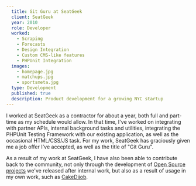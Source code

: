 ```yaml
---
  title: Git Guru at SeatGeek
  client: SeatGeek
  year: 2010
  role: Developer
  worked:
    - Scraping
    - Forecasts
    - Design Integration
    - Custom CMS-like features
    - PHPUnit Integration
  images:
    - homepage.jpg
    - matchups.jpg
    - sportsmeta.jpg
  type: Development
  published: true
  description: Product development for a growing NYC startup
---
```


I worked at SeatGeek as a contractor for about a year, both full and part-time as my schedule would allow. In that time, I've worked on integrating with partner APIs, internal background tasks and utilities, integrating the PHPUnit Testing Framework with our existing application, as well as the occasional HTML/CSS/JS task. For my work, SeatGeek has graciously given me a job offer I've accepted, as well as the title of "Git Guru".

As a result of my work at SeatGeek, I have also been able to contribute back to the community, not only through the development of [Open Source projects](https://github.com/seatgeek/) we've released after internal work, but also as a result of usage in my own work, such as [CakeDjjob](https://github.com/josegonzalez/cake_djjob).